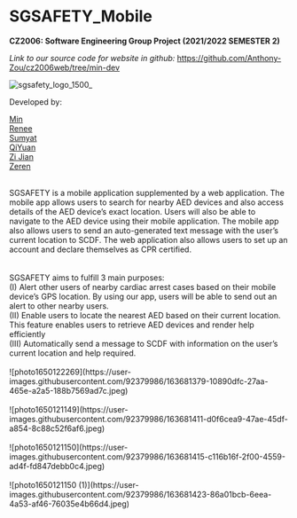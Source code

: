 # SGSAFETY_Mobile
<b>CZ2006: Software Engineering Group Project (2021/2022 SEMESTER 2)</b>

<i>Link to our source code for website in github:</i>
https://github.com/Anthony-Zou/cz2006web/tree/min-dev

![sgsafety_logo_1500_](https://user-images.githubusercontent.com/92379986/163681256-ebd788f0-4511-4696-9845-01cfdeca822f.png)


Developed by:
 
[Min](https://github.com/mink0003)<br>
[Renee](https://github.com/smollestquail)<br>
[Sumyat](https://github.com/myattt)<br>
[QiYuan](https://github.com/hhuppii)<br>
[Zi Jian](https://github.com/zijian99)<br>
[Zeren](https://github.com/Anthony-Zou)<br>

<br>
SGSAFETY is a mobile application supplemented by a web application. The mobile app allows users to search for nearby AED devices and also access details of the AED device’s exact location. Users will also be able to navigate to the AED device using their mobile application. The mobile app also allows users to send an auto-generated text message with the user’s current location to SCDF. The web application also allows users to set up an account and declare themselves as CPR certified. 

<br>
<br>
<br>
SGSAFETY aims to fulfill 3 main purposes:<br>
(I)   Alert other users of nearby cardiac arrest cases based on their mobile device’s GPS location. By using our app, users will be able to send out an alert to other nearby users.<br>
(II)  Enable users to locate the nearest AED based on their current location. This feature enables users to retrieve AED devices and render help efficiently  <br>
(III) Automatically send a message to SCDF with information on the user’s current location and help required.<br>

<br>
![photo1650122269](https://user-images.githubusercontent.com/92379986/163681379-10890dfc-27aa-465e-a2a5-188b7569ad7c.jpeg)<br><br>
![photo1650121149](https://user-images.githubusercontent.com/92379986/163681411-d0f6cea9-47ae-45df-a854-8c88c52f6af6.jpeg)<br><br>
![photo1650121150](https://user-images.githubusercontent.com/92379986/163681415-c116b16f-2f00-4559-ad4f-fd847debb0c4.jpeg)<br><br>
![photo1650121150 (1)](https://user-images.githubusercontent.com/92379986/163681423-86a01bcb-6eea-4a53-af46-76035e4b66d4.jpeg)<br>


